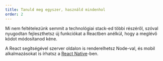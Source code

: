 ```yaml
---
title: Tanuld meg egyszer, használd mindenhol
order: 2
---
```


Mi nem feltételezünk semmit a technológiai stack-ed többi részéről, szóval nyugodtan fejleszthetsz új funkciókat a Reactben anélkül, hogy a meglévő kódot módosítanod kéne.

A React segítségével szerver oldalon is renderelhetsz Node-val, és mobil alkalmazásokat is írhatsz a [React Native](https://facebook.github.io/react-native/)-ben.
